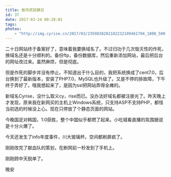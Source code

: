 ```yaml
---
title: 叁月贰拾肆日
id: 37
date: 2017-03-24 00:28:01
tags:
photos:
    - "http://img.cyrise.cn/2017/03/2359838202102232109461704_1800_500.jpg"
---
```


二十日网站终于备案好了，意味着我要换域名了。不过归功于几次毁灭性的作死，换域名还是十分顺利的。备份ftp，备份数据库，然后重新添加网站，最后把后台的网址改过来。虽然麻烦，但是彻底。

但是作死的脚步并没有停止。不知道出于什么目的，我把系统换成了cent7.0，后台换到了最新版本，安装了PHP7.0，MySQL也升级了。又是不停的排故障，下午终于弄好了。哦我想起来了，是因为ssl把网站弄得全瘫的。

新域名Cyrise，没什么取义cy，rise而已。没办法好域名都被注册光了。昨天晚上才发现，原来我在新网买的主机上Windows系统，只支持ASP不支持PHP，都怪当初选的时候没上心。现在只停放了个静态页面的网站。

今晚国足对韩国，1:0获胜，整个中国似乎都燃了起来。小吃城看直播的氛围据说是十分火爆了。

今天还发生了info年度事件，川大玻璃杯。空间都刷屏疯了。

刚刚改完了献血队的策划，在断网前一秒发到了手机上。

刚刚顾中天脱单了。

晚安

